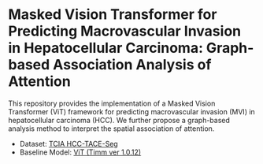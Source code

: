 # Masked Vision Transformer for Predicting Macrovascular Invasion in Hepatocellular Carcinoma: Graph-based Association Analysis of Attention

This repository provides the implementation of a Masked Vision Transformer (ViT) framework for predicting macrovascular invasion (MVI) in hepatocellular carcinoma (HCC). We further propose a graph-based analysis method to interpret the spatial association of attention.

- Dataset: [TCIA HCC-TACE-Seg](https://wiki.cancerimagingarchive.net/display/Public/HCC-TACE-Seg](https://www.cancerimagingarchive.net/collection/hcc-tace-seg/))
- Baseline Model: [ViT (Timm ver 1.0.12)](https://github.com/huggingface/pytorch-image-models/blob/main/timm/models/vision_transformer.py)
